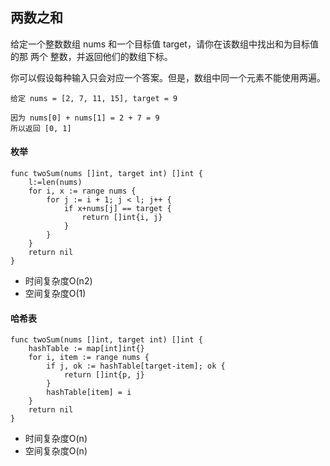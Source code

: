 ## 两数之和

给定一个整数数组 nums 和一个目标值 target，请你在该数组中找出和为目标值的那 两个 整数，并返回他们的数组下标。

你可以假设每种输入只会对应一个答案。但是，数组中同一个元素不能使用两遍。

```
给定 nums = [2, 7, 11, 15], target = 9

因为 nums[0] + nums[1] = 2 + 7 = 9
所以返回 [0, 1]
```


#### 枚举

```
func twoSum(nums []int, target int) []int {
    l:=len(nums)
    for i, x := range nums {
        for j := i + 1; j < l; j++ {
            if x+nums[j] == target {
                return []int{i, j}
            }
        }
    }
    return nil
}
```

- 时间复杂度O(n2)
- 空间复杂度O(1)


#### 哈希表

```
func twoSum(nums []int, target int) []int {
    hashTable := map[int]int{}
    for i, item := range nums {
        if j, ok := hashTable[target-item]; ok {
            return []int{p, j}
        }
        hashTable[item] = i
    }
    return nil
}
```

- 时间复杂度O(n)
- 空间复杂度O(n)